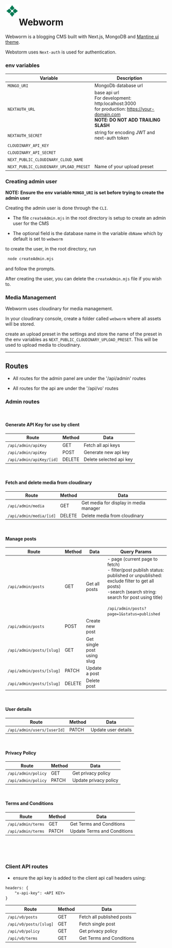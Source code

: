 <img src="./public/logo.png" alt="webworm logo" width="42" align="left" />

# Webworm

Webworm is a blogging CMS built with Next.js, MongoDB and [Mantine ui theme](https:mantine.dev).

Webstorm uses `Next-auth` is used for authentication.

### env variables

| Variable                               | Description                                                                                                                             |
| -------------------------------------- | --------------------------------------------------------------------------------------------------------------------------------------- |
| `MONGO_URI`                            | MongoDb database url                                                                                                                    |
| `NEXTAUTH_URL`                         | base api url <br>For development: http:localhost:3000<br>for production: https://your-domain.com<br>**NOTE: DO NOT ADD TRAILING SLASH** |
| `NEXTAUTH_SECRET`                      | string for encoding JWT and next-auth token                                                                                             |
| `CLOUDINARY_API_KEY`                   |                                                                                                                                         |
| `CLOUDINARY_API_SECRET`                |                                                                                                                                         |
| `NEXT_PUBLIC_CLOUDINARY_CLOUD_NAME`    |                                                                                                                                         |
| `NEXT_PUBLIC_CLOUDINARY_UPLOAD_PRESET` | Name of your upload preset                                                                                                              |

### Creating admin user

**NOTE: Ensure the env variable `MONGO_URI` is set before trying to create the admin user**

Creating the admin user is done through the `CLI`.

- The file `createAdmin.mjs` in the root directory is setup to create an admin user for the CMS

- The optional field is the database name in the variable `dbName` which by default is set to `webworm`

to create the user, in the root directory, run

```bash
 node createAdmin.mjs
```

and follow the prompts.

After creating the user, you can delete the `createAdmin.mjs` file if you wish to.

### Media Management

Webworm uses cloudinary for media management.

In your cloudinary console, create a folder called `webworm` where all assets will be stored.

create an upload preset in the settings and store the name of the preset in the env variables as `NEXT_PUBLIC_CLOUDINARY_UPLOAD_PRESET`. This will be used to upload media to cloudinary.

---

## Routes

- All routes for the admin panel are under the '/api/admin' routes

- All routes for the api are under the '/api/vo' routes

### Admin routes

<br>

#### Generate API Key for use by client

| Route                    | Method | Data                    |
| ------------------------ | ------ | ----------------------- |
| `/api/admin/apiKey`      | GET    | Fetch all api keys      |
| `/api/admin/apiKey`      | POST   | Generate new api key    |
| `/api/admin/apiKey/[id]` | DELETE | Delete selected api key |

<br>

#### Fetch and delete media from cloudinary

| Route                   | Method | Data                                   |
| ----------------------- | ------ | -------------------------------------- |
| `/api/admin/media`      | GET    | Get media for display in media manager |
| `/api/admin/media/[id]` | DELETE | Delete media from cloudinary           |

<br>

#### Manage posts

| Route                     | Method | Data                       | Query Params                                                                                                                                                                                                                             |
| ------------------------- | ------ | -------------------------- | ---------------------------------------------------------------------------------------------------------------------------------------------------------------------------------------------------------------------------------------- |
| `/api/admin/posts`        | GET    | Get all posts              | - page (current page to fetch)<br> - filter(post publish status: published or unpublished: exclude filter to get all posts)<br> -search (search string: search for post using title) <br><br> `/api/admin/posts?page=1&status=published` |
| `/api/admin/posts`        | POST   | Create new post            |                                                                                                                                                                                                                                          |
| `/api/admin/posts/[slug]` | GET    | Get single post using slug |                                                                                                                                                                                                                                          |
| `/api/admin/posts/[slug]` | PATCH  | Update a post              |                                                                                                                                                                                                                                          |
| `/api/admin/posts/[slug]` | DELETE | Delete post                |                                                                                                                                                                                                                                          |

<br>

#### User details

| Route                       | Method | Data                |
| --------------------------- | ------ | ------------------- |
| `/api/admin/users/[userId]` | PATCH  | Update user details |

<br>

#### Privacy Policy

| Route               | Method | Data                  |
| ------------------- | ------ | --------------------- |
| `/api/admin/policy` | GET    | Get privacy policy    |
| `/api/admin/policy` | PATCH  | Update privacy policy |

<br>

#### Terms and Conditions

| Route              | Method | Data                        |
| ------------------ | ------ | --------------------------- |
| `/api/admin/terms` | GET    | Get Terms and Conditions    |
| `/api/admin/terms` | PATCH  | Update Terms and Conditions |

<br>
<br>
<br>

### Client API routes

- ensure the api key is added to the client api call headers using:

```
headers: {
    "x-api-key": <API KEY>
}
```

| Route                  | Method | Data                      |
| ---------------------- | ------ | ------------------------- |
| `/api/v0/posts`        | GET    | Fetch all published posts |
| `/api/v0/posts/[slug]` | GET    | Fetch single post         |
| `/api/v0/policy`       | GET    | Get privacy policy        |
| `/api/v0/terms`        | GET    | Get Terms and Conditions  |

